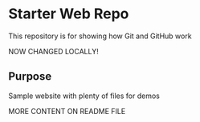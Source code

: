 # Starter Web Repo

This repository is for showing how Git and GitHub work

NOW CHANGED LOCALLY!

## Purpose

Sample website with plenty of files for demos

MORE CONTENT ON README FILE